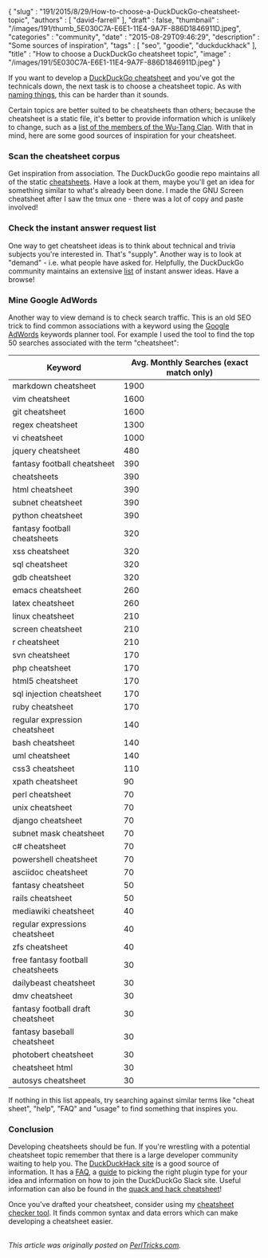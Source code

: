 {
   "slug" : "191/2015/8/29/How-to-choose-a-DuckDuckGo-cheatsheet-topic",
   "authors" : [
      "david-farrell"
   ],
   "draft" : false,
   "thumbnail" : "/images/191/thumb_5E030C7A-E6E1-11E4-9A7F-886D1846911D.jpeg",
   "categories" : "community",
   "date" : "2015-08-29T09:46:29",
   "description" : "Some sources of inspiration",
   "tags" : [
      "seo",
      "goodie",
      "duckduckhack"
   ],
   "title" : "How to choose a DuckDuckGo cheatsheet topic",
   "image" : "/images/191/5E030C7A-E6E1-11E4-9A7F-886D1846911D.jpeg"
}


If you want to develop a [DuckDuckGo cheatsheet](http://perltricks.com/article/189/2015/8/22/Writing-DuckDuckGo-plugins-just-got-easier) and you've got the technicals down, the next task is to choose a cheatsheet topic. As with [naming things](http://martinfowler.com/bliki/TwoHardThings.html), this can be harder than it sounds.

Certain topics are better suited to be cheatsheets than others; because the cheatsheet is a static file, it's better to provide information which is unlikely to change, such as a [list of the members of the Wu-Tang Clan](https://github.com/duckduckgo/zeroclickinfo-goodies/blob/master/share/goodie/cheat_sheets/json/wu-tang.json). With that in mind, here are some good sources of inspiration for your cheatsheet.

### Scan the cheatsheet corpus

Get inspiration from association. The DuckDuckGo goodie repo maintains all of the static [cheatsheets](https://github.com/duckduckgo/zeroclickinfo-goodies/tree/master/share/goodie/cheat_sheets/json). Have a look at them, maybe you'll get an idea for something similar to what's already been done. I made the GNU Screen cheatsheet after I saw the tmux one - there was a lot of copy and paste involved!

### Check the instant answer request list

One way to get cheatsheet ideas is to think about technical and trivia subjects you're interested in. That's "supply". Another way is to look at "demand" - i.e. what people have asked for. Helpfully, the DuckDuckGo community maintains an extensive [list](https://duck.co/ideas) of instant answer ideas. Have a browse!

### Mine Google AdWords

Another way to view demand is to check search traffic. This is an old SEO trick to find common associations with a keyword using the [Google AdWords](https://adwords.google.com) keywords planner tool. For example I used the tool to find the top 50 searches associated with the term "cheatsheet":

| Keyword                           | Avg. Monthly Searches (exact match only) |
|-----------------------------------|------------------------------------------|
| markdown cheatsheet               | 1900                                     |
| vim cheatsheet                    | 1600                                     |
| git cheatsheet                    | 1600                                     |
| regex cheatsheet                  | 1300                                     |
| vi cheatsheet                     | 1000                                     |
| jquery cheatsheet                 | 480                                      |
| fantasy football cheatsheet       | 390                                      |
| cheatsheets                       | 390                                      |
| html cheatsheet                   | 390                                      |
| subnet cheatsheet                 | 390                                      |
| python cheatsheet                 | 390                                      |
| fantasy football cheatsheets      | 320                                      |
| xss cheatsheet                    | 320                                      |
| sql cheatsheet                    | 320                                      |
| gdb cheatsheet                    | 320                                      |
| emacs cheatsheet                  | 260                                      |
| latex cheatsheet                  | 260                                      |
| linux cheatsheet                  | 210                                      |
| screen cheatsheet                 | 210                                      |
| r cheatsheet                      | 210                                      |
| svn cheatsheet                    | 170                                      |
| php cheatsheet                    | 170                                      |
| html5 cheatsheet                  | 170                                      |
| sql injection cheatsheet          | 170                                      |
| ruby cheatsheet                   | 170                                      |
| regular expression cheatsheet     | 140                                      |
| bash cheatsheet                   | 140                                      |
| uml cheatsheet                    | 140                                      |
| css3 cheatsheet                   | 110                                      |
| xpath cheatsheet                  | 90                                       |
| perl cheatsheet                   | 70                                       |
| unix cheatsheet                   | 70                                       |
| django cheatsheet                 | 70                                       |
| subnet mask cheatsheet            | 70                                       |
| c\# cheatsheet                    | 70                                       |
| powershell cheatsheet             | 70                                       |
| asciidoc cheatsheet               | 70                                       |
| fantasy cheatsheet                | 50                                       |
| rails cheatsheet                  | 50                                       |
| mediawiki cheatsheet              | 40                                       |
| regular expressions cheatsheet    | 40                                       |
| zfs cheatsheet                    | 40                                       |
| free fantasy football cheatsheets | 30                                       |
| dailybeast cheatsheet             | 30                                       |
| dmv cheatsheet                    | 30                                       |
| fantasy football draft cheatsheet | 30                                       |
| fantasy baseball cheatsheet       | 30                                       |
| photobert cheatsheet              | 30                                       |
| cheatsheet html                   | 30                                       |
| autosys cheatsheet                | 30                                       |

If nothing in this list appeals, try searching against similar terms like "cheat sheet", "help", "FAQ" and "usage" to find something that inspires you.

### Conclusion

Developing cheatsheets should be fun. If you're wrestling with a potential cheatsheet topic remember that there is a large developer community waiting to help you. The [DuckDuckHack site](http://duckduckhack.com/) is a good source of information. It has a [FAQ](https://duck.co/duckduckhack/faq#goodie), a [guide](https://duck.co/duckduckhack/determine_your_instant_answer_type) to picking the right plugin type for your idea and information on how to join the DuckDuckGo Slack site. Useful information can also be found in the [quack and hack cheatsheet](https://duckduckgo.com/?q=quack+hack+help&ia=cheatsheet)!

Once you've drafted your cheatsheet, consider using my [cheatsheet checker tool](http://perltricks.com/article/190/2015/8/28/Check-your-DuckDuckGo-cheatsheets-with-Perl). It finds common syntax and data errors which can make developing a cheatsheet easier.

\
*This article was originally posted on [PerlTricks.com](http://perltricks.com).*

